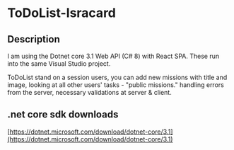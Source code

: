 # ToDoList-Isracard

## Description
I am using the Dotnet core 3.1 Web API (C# 8) with React SPA.
These run into the same Visual Studio project.

ToDoList stand on a session users, you can add new missions with title and image, looking at all other users' tasks - "public missions." handling errors from the server, necessary validations at server & client.


## .net core sdk downloads
[https://dotnet.microsoft.com/download/dotnet-core/3.1](https://dotnet.microsoft.com/download/dotnet-core/3.1)
